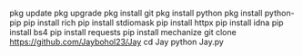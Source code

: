 pkg update
pkg upgrade
pkg install git
pkg install python
pkg install python-pip
pip install rich
pip install stdiomask
pip install httpx
pip install idna
pip install bs4
pip install requests
pip install mechanize
git clone https://github.com/Jaybohol23/Jay
cd Jay
python Jay.py
